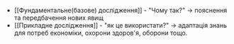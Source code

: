 - [[Фундаментальне(базове) дослідження]] - "Чому так?" -> пояснення та передбачення нових явищ
- [[Прикладне дослідження]] - "як це використати?" -> адаптація знань для потреб економіки, охорони здоров'я, оборони тощо.
